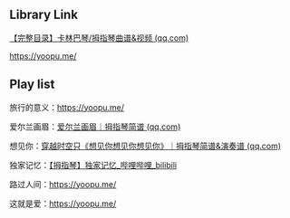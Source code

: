 ## Library Link

[【完整目录】卡林巴琴/拇指琴曲谱&视频 (qq.com)](https://mp.weixin.qq.com/s?__biz=MzIxMzc1OTg1Ng==&mid=2247491138&idx=1&sn=85e6b85920b8ad1c019dfae34964915f&chksm=97b0bc5da0c7354b65f74c65af8c597b47c79bd166d3dee0e6c2d5d867a715969b3884697131&mpshare=1&scene=23&srcid=05249RZx9YfkVfV0mC6wbLyK&sharer_sharetime=1653384013321&sharer_shareid=c2d7f2907563e18683ae5deaa62af368#rd)

https://yoopu.me/

## Play list

旅行的意义：https://yoopu.me/

爱尔兰画眉：[爱尔兰画眉｜拇指琴简谱 (qq.com)](https://mp.weixin.qq.com/s?__biz=MzIxMzc1OTg1Ng==&mid=2247485384&idx=2&sn=f1036c7310ccaa818bfcfc072dd5907f&chksm=97b0a5d7a0c72cc1b17a86bc1737f3635f555715948be71af1371881649ec1d5a83bf0c1f62d&scene=21#wechat_redirect)

想见你：[穿越时空只《想见你想见你想见你》｜拇指琴简谱&演奏谱 (qq.com)](https://mp.weixin.qq.com/s?__biz=MzIxMzc1OTg1Ng==&mid=2247487648&idx=1&sn=8b4d40f90f33e1aff975f9bbede8f790&chksm=97b0b2bfa0c73ba9365fffd1f2eada63b0ed4798110f7d1cf9a1e441b42e34e6e25400e1fe59&scene=21#wechat_redirect)

独家记忆：[【拇指琴】独家记忆_哔哩哔哩_bilibili](https://www.bilibili.com/video/BV1DC4y187hh/?spm_id_from=333.337.search-card.all.click&vd_source=16bf0c02e6ba488d4fa12a093ca84989)

路过人间：https://yoopu.me/

这就是爱：https://yoopu.me/




